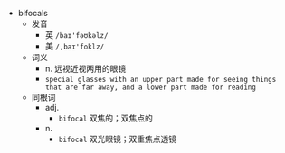 - bifocals
  - 发音
    - 英 `/baɪ'fəʊkəlz/`
    - 美 `/,baɪ'foklz/`
  - 词义
    - n. 远视近视两用的眼镜
    - `special glasses with an upper part made for seeing things that are far away, and a lower part made for reading`
  - 同根词
    - adj.
      - `bifocal` 双焦的；双焦点的
    - n.
      - `bifocal` 双光眼镜；双重焦点透镜
